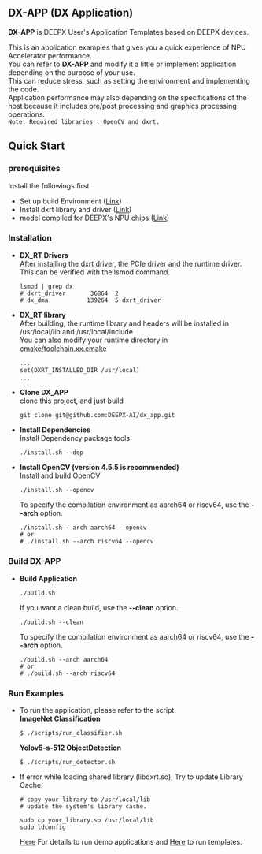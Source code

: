 ## DX-APP (DX Application)             

**DX-APP** is DEEPX User's Application Templates based on DEEPX devices.    

This is an application examples that gives you a quick experience of NPU Accelerator performance.     
You can refer to **DX-APP** and modify it a little or implement application depending on the purpose of your use.       
This can reduce stress, such as setting the environment and implementing the code.    
Application performance may also depending on the specifications of the host because it includes pre/post processing and graphics processing operations.           
    ``` Note. Required libraries : OpenCV and dxrt. ```         
## Quick Start     
### prerequisites    
Install the followings first.            
- Set up build Environment ([Link](https://github.com/DEEPX-AI/dx_rt/blob/main/docs/Installation.md))     
- Install dxrt library and driver ([Link](https://github.com/DEEPX-AI/dx_rt/blob/main/docs/Getting-Started.md))     
- model compiled for DEEPX's NPU chips ([Link](https://deepx.ai/model-zoo/))   
### Installation    
- **DX_RT Drivers**        
  After installing the dxrt driver, the PCIe driver and the runtime driver. This can be verified with the lsmod command.        
  ```shell
  lsmod | grep dx
  # dxrt_driver       36864  2
  # dx_dma           139264  5 dxrt_driver
  ```
- **DX_RT library**                   
  After building, the runtime library and headers will be installed in /usr/local/lib and /usr/local/include                
  You can also modify your runtime directory in [cmake/toolchain.xx.cmake](cmake/toolchain.x86_64.cmake)     
  ```Makefile
  ...
  set(DXRT_INSTALLED_DIR /usr/local)
  ...
  ```          
- **Clone DX_APP**         
  clone this project, and just build 
  ```shell
  git clone git@github.com:DEEPX-AI/dx_app.git      
  ```                                 
- **Install Dependencies**                
  Install Dependency package tools             
  ```shell
  ./install.sh --dep
  ```
- **Install OpenCV (version 4.5.5 is recommended)**         
  Install and build OpenCV        
  ```shell
  ./install.sh --opencv  
  ```            
  To specify the compilation environment as aarch64 or riscv64, use the **--arch** option.     
  ```shell
  ./install.sh --arch aarch64 --opencv
  # or
  # ./install.sh --arch riscv64 --opencv
  ```           
### Build DX-APP    
- **Build Application**          
  ```shell
  ./build.sh 
  ```
  If you want a clean build, use the **--clean** option.          
  ```shell
  ./build.sh --clean
  ```
  To specify the compilation environment as aarch64 or riscv64, use the **--arch** option.     
  ```shell
  ./build.sh --arch aarch64
  # or
  # ./build.sh --arch riscv64
  ```              
                      
### Run Examples          
- To run the application, please refer to the script.       
  **ImageNet Classification**         
  ```shell 
  $ ./scripts/run_classifier.sh
  ```                 
  **Yolov5-s-512 ObjectDetection**         
  ```shell 
  $ ./scripts/run_detector.sh
  ```                  
- If error while loading shared library (libdxrt.so), Try to update Library Cache.      
  ```shell
  # copy your library to /usr/local/lib
  # update the system's library cache.

  sudo cp your_library.so /usr/local/lib
  sudo ldconfig 
  ```   

  [Here](demos/README.md) For details to run demo applications and [Here](templates/README.md) to run templates.         
